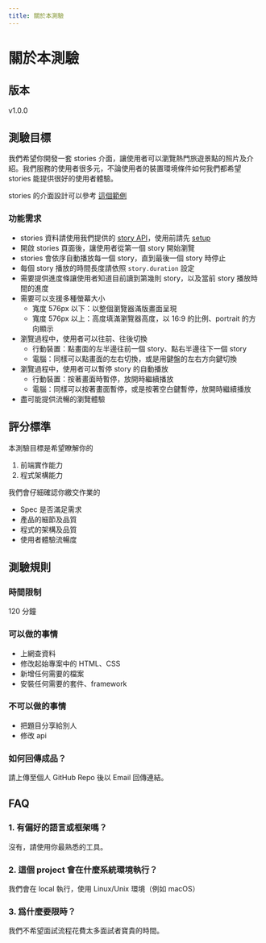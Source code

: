 ```yaml
---
title: 關於本測驗
---
```


# 關於本測驗


## 版本

v1.0.0


## 測驗目標

我們希望你開發一套 stories 介面，讓使用者可以瀏覽熱門旅遊景點的照片及介紹。我們服務的使用者很多元，不論使用者的裝置環境條件如何我們都希望 stories 能提供很好的使用者體驗。

stories 的介面設計可以參考 [這個範例](https://www.ndtv.com/webstories/travel/top-things-to-do-in-ooty-south-indias-popular-hill-station-1341)

### 功能需求
- stories 資料請使用我們提供的 [story API](/story-api)，使用前請先 [setup](/api-setup)
- 開啟 stories 頁面後，讓使用者從第一個 story 開始瀏覽
- stories 會依序自動播放每一個 story，直到最後一個 story 時停止
- 每個 story 播放的時間長度請依照 `story.duration` 設定
- 需要提供進度條讓使用者知道目前讀到第幾則 story，以及當前 story 播放時間的進度
- 需要可以支援多種螢幕大小
  - 寬度 576px 以下：以整個瀏覽器滿版畫面呈現
  - 寬度 576px 以上：高度填滿瀏覽器高度，以 16:9 的比例、portrait 的方向顯示
- 瀏覽過程中，使用者可以往前、往後切換
  - 行動裝置：點畫面的左半邊往前一個 story、點右半邊往下一個 story
  - 電腦：同樣可以點畫面的左右切換，或是用鍵盤的左右方向鍵切換
- 瀏覽過程中，使用者可以暫停 story 的自動播放
  - 行動裝置：按著畫面時暫停，放開時繼續播放
  - 電腦：同樣可以按著畫面暫停，或是按著空白鍵暫停，放開時繼續播放
- 盡可能提供流暢的瀏覽體驗

## 評分標準

本測驗目標是希望瞭解你的

1. 前端實作能力
2. 程式架構能力

我們會仔細確認你繳交作業的

- Spec 是否滿足需求
- 產品的細節及品質
- 程式的架構及品質
- 使用者體驗流暢度

## 測驗規則

### 時間限制

120 分鐘

### 可以做的事情

- 上網查資料
- 修改起始專案中的 HTML、CSS
- 新增任何需要的檔案
- 安裝任何需要的套件、framework

### 不可以做的事情

- 把題目分享給別人
- 修改 api

### 如何回傳成品？

請上傳至個人 GitHub Repo 後以 Email 回傳連結。

## FAQ

### 1. 有偏好的語言或框架嗎？

沒有，請使用你最熟悉的工具。

### 2. 這個 project 會在什麼系統環境執行？

我們會在 local 執行，使用 Linux/Unix 環境（例如 macOS）

### 3. 爲什麼要限時？

我們不希望面試流程花費太多面試者寶貴的時間。

